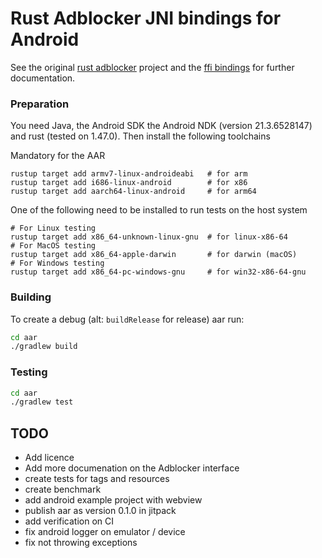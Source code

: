 # Rust Adblocker JNI bindings for Android

See the original [rust adblocker](https://github.com/brave/adblock-rust) project and the [ffi bindings](https://github.com/brave/adblock-rust-ffi) for further documentation.

### Preparation 

You need Java, the Android SDK the Android NDK (version 21.3.6528147) and rust (tested on 1.47.0).
Then install the following toolchains


Mandatory for the AAR
```
rustup target add armv7-linux-androideabi   # for arm
rustup target add i686-linux-android        # for x86
rustup target add aarch64-linux-android     # for arm64
```

One of the following need to be installed to run tests on the host system
```
# For Linux testing
rustup target add x86_64-unknown-linux-gnu  # for linux-x86-64
# For MacOS testing
rustup target add x86_64-apple-darwin       # for darwin (macOS)
# For Windows testing
rustup target add x86_64-pc-windows-gnu     # for win32-x86-64-gnu
```

### Building

To create a debug (alt: `buildRelease` for release) aar run:

```bash
cd aar
./gradlew build
```

### Testing

```bash
cd aar
./gradlew test
```

## TODO

- Add licence
- Add more documenation on the Adblocker interface
- create tests for tags and resources
- create benchmark
- add android example project with webview 
- publish aar as version 0.1.0 in jitpack
- add verification on CI
- fix android logger on emulator / device
- fix not throwing exceptions

 